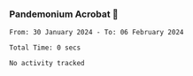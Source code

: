 ### Pandemonium Acrobat 🤸

<!--START_SECTION:waka-->

```all_time
From: 30 January 2024 - To: 06 February 2024

Total Time: 0 secs

No activity tracked
```

<!--END_SECTION:waka-->
